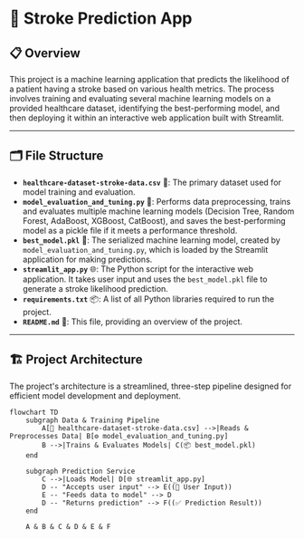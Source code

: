# 🧠 Stroke Prediction App

## 📋 Overview
This project is a machine learning application that predicts the likelihood of a patient having a stroke based on various health metrics. The process involves training and evaluating several machine learning models on a provided healthcare dataset, identifying the best-performing model, and then deploying it within an interactive web application built with Streamlit.

---

## 🗂️ File Structure
- **`healthcare-dataset-stroke-data.csv`** 📄: The primary dataset used for model training and evaluation.  
- **`model_evaluation_and_tuning.py`** 🧪: Performs data preprocessing, trains and evaluates multiple machine learning models (Decision Tree, Random Forest, AdaBoost, XGBoost, CatBoost), and saves the best-performing model as a pickle file if it meets a performance threshold.  
- **`best_model.pkl`** 💾: The serialized machine learning model, created by `model_evaluation_and_tuning.py`, which is loaded by the Streamlit application for making predictions.  
- **`streamlit_app.py`** 🌐: The Python script for the interactive web application. It takes user input and uses the `best_model.pkl` file to generate a stroke likelihood prediction.  
- **`requirements.txt`** 📦: A list of all Python libraries required to run the project.  
- **`README.md`** 📝: This file, providing an overview of the project.

---

## 🏗️ Project Architecture
The project's architecture is a streamlined, three-step pipeline designed for efficient model development and deployment.

```mermaid
flowchart TD
    subgraph Data & Training Pipeline
        A[📄 healthcare-dataset-stroke-data.csv] -->|Reads & Preprocesses Data| B[⚙️ model_evaluation_and_tuning.py]
        B -->|Trains & Evaluates Models| C(📦 best_model.pkl)
    end
    
    subgraph Prediction Service
        C -->|Loads Model| D[🌐 streamlit_app.py]
        D -- "Accepts user input" --> E((👤 User Input))
        E -- "Feeds data to model" --> D
        D -- "Returns prediction" --> F((✅ Prediction Result))
    end
    
    A & B & C & D & E & F
